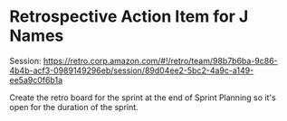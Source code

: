 
# Retrospective Action Item for J Names
Session: https://retro.corp.amazon.com/#!/retro/team/98b7b6ba-9c86-4b4b-acf3-0989149296eb/session/89d04ee2-5bc2-4a9c-a149-ee5a9c0f6b1a

Create the retro board for the sprint at the end of Sprint Planning so it's open for the duration of the sprint.
